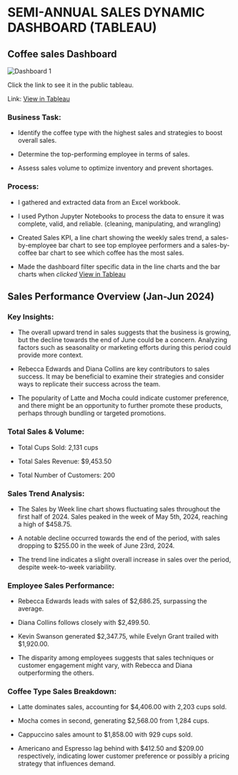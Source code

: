 # SEMI-ANNUAL SALES DYNAMIC DASHBOARD (TABLEAU)
## Coffee sales Dashboard


![Dashboard 1](https://github.com/user-attachments/assets/60c9faf9-d313-4edf-b4b9-ea483c95e097)

Click the link to see it in the public tableau.

Link: [View in Tableau](https://public.tableau.com/views/Coffee_Sales_Updated/SEMI-ANNUALSALESDASHBOARD?:language=en-US&:sid=&:redirect=auth&:display_count=n&:origin=viz_share_link)




### Business Task:



- Identify the coffee type with the highest sales and strategies to boost overall sales.

- Determine the top-performing employee in terms of sales.

- Assess sales volume to optimize inventory and prevent shortages.


### Process:



- I gathered and extracted data from an Excel workbook.

- I used Python Jupyter Notebooks to process the data to ensure it was complete, valid, and reliable. (cleaning, manipulating, and wrangling)

- Created Sales KPI, a line chart showing the weekly sales trend, a sales-by-employee bar chart to see top employee performers and a sales-by-coffee bar chart to see which coffee has the most sales.

- Made the dashboard filter specific data in the line charts and the bar charts when *clicked* [View in Tableau](https://public.tableau.com/views/Coffee_Sales_Updated/SEMI-ANNUALSALESDASHBOARD?:language=en-US&:sid=&:redirect=auth&:display_count=n&:origin=viz_share_link)





## Sales Performance Overview (Jan-Jun 2024)



### Key Insights:



- The overall upward trend in sales suggests that the business is growing, but the decline towards the end of June could be a concern. Analyzing factors such as seasonality or marketing efforts during this period could provide more context.

- Rebecca Edwards and Diana Collins are key contributors to sales success. It may be beneficial to examine their strategies and consider ways to replicate their success across the team.

- The popularity of Latte and Mocha could indicate customer preference, and there might be an opportunity to further promote these products, perhaps through bundling or targeted promotions.





### Total Sales & Volume:



- Total Cups Sold: 2,131 cups

- Total Sales Revenue: $9,453.50

- Total Number of Customers: 200





### Sales Trend Analysis:



- The Sales by Week line chart shows fluctuating sales throughout the first half of 2024. Sales peaked in the week of May 5th, 2024, reaching a high of $458.75.

- A notable decline occurred towards the end of the period, with sales dropping to $255.00 in the week of June 23rd, 2024.

- The trend line indicates a slight overall increase in sales over the period, despite week-to-week variability.





### Employee Sales Performance:



- Rebecca Edwards leads with sales of $2,686.25, surpassing the average.

- Diana Collins follows closely with $2,499.50.

- Kevin Swanson generated $2,347.75, while Evelyn Grant trailed with $1,920.00.

- The disparity among employees suggests that sales techniques or customer engagement might vary, with Rebecca and Diana outperforming the others.





### Coffee Type Sales Breakdown:



- Latte dominates sales, accounting for $4,406.00 with 2,203 cups sold.

- Mocha comes in second, generating $2,568.00 from 1,284 cups.

- Cappuccino sales amount to $1,858.00 with 929 cups sold.

- Americano and Espresso lag behind with $412.50 and $209.00 respectively, indicating lower customer preference or possibly a pricing strategy that influences demand.
